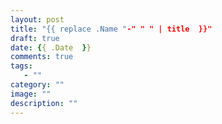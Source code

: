 ```yaml
---
layout: post
title: "{{ replace .Name "-" " " | title  }}"
draft: true
date: {{ .Date  }}
comments: true
tags: 
   - ""
category: ""
image: ""
description: ""
---
```















